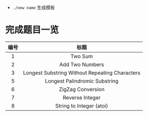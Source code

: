 * `./new name` 生成模板

# 完成题目一览

|编号|标题|
|:-:|:-:|
|1|Two Sum|
|2|Add Two Numbers|
|3|Longest Substring Without Repeating Characters|
|5|Longest Palindromic Substring|
|6|ZigZag Conversion|
|7|Reverse Integer|
|8|String to Integer (atoi)|